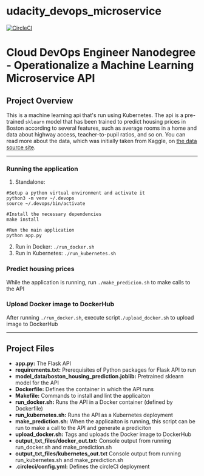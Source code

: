 # udacity_devops_microservice
[![CircleCI](https://circleci.com/ghpriyanka92jain/udacity_devops_microservice/tree/master.svg?style=svg)](https://circleci.com/gh/priyanka92jain/udacity_devops_microservice/tree/master)
# Cloud DevOps Engineer Nanodegree - Operationalize a Machine Learning Microservice API

## Project Overview

This is a machine learning api that's run using Kubernetes. The api is a pre-trained `sklearn` model that has been trained to predict housing prices in Boston according to several features, such as average rooms in a home and data about highway access, teacher-to-pupil ratios, and so on. You can read more about the data, which was initially taken from Kaggle, on [the data source site](https://www.kaggle.com/c/boston-housing).

---

### Running the application

1. Standalone:
```
#Setup a python virtual environment and activate it
python3 -m venv ~/.devops
source ~/.devops/bin/activate

#Install the necessary dependencies
make install

#Run the main application
python app.py
```
2. Run in Docker:  `./run_docker.sh`
3. Run in Kubernetes:  `./run_kubernetes.sh`


### Predict housing prices

While the application is running, run `./make_predicion.sh` to make calls to the API

### Upload Docker image to DockerHub
After running `./run_docker.sh`, execute script`./upload_docker.sh` to upload image to DockerHub

---

## Project Files

* __app.py:__ The Flask API 
* __requirements.txt:__ Prerequisites of Python packages for Flask API to run
* __model_data/boston_housing_prediction.joblib:__ Pretrained sklearn model for the API
* __Dockerfile:__ Defines the container in which the API runs
* __Makefile:__ Commands to install and lint the applicaiton
* __run_docker.sh:__ Runs the API in a Docker container (defined by Dockerfile)
* __run_kubernetes.sh:__ Runs the API as a Kubernetes deployment
* __make_prediction.sh:__ When the applicaiton is running, this script can be run to make a call to the API and generate a prediciton
* __upload_docker.sh:__ Tags and uploads the Docker image to DockerHub
* __output_txt_files/docker_out.txt:__ Console output from running run_docker.sh and make_prediction.sh
* __output_txt_files/kubernetes_out.txt__ Console output from running run_kubernetes.sh and make_prediction.sh
* __.circleci/config.yml:__ Defines the circleCI deployment
